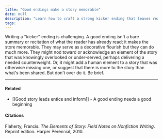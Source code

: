 ```yaml
---
title: "Good endings make a story memorable"
date: null
description: "Learn how to craft a strong kicker ending that leaves readers thinking by adding depth, surprise, or a human touch without simply repeating the story’s main points."
tags: 
---
```


Writing a "kicker" ending is challenging. A good ending isn't a bare summary or recitation of what the reader has already read; it makes the store memorable. They may serve as a decorative flourish but they can do much more. They might nod toward or acknowledge an element of the story that was knowingly overlooked or under-served, perhaps delivering a needed counterweight. Or, it might add a human element to a story that was otherwise missing one, or suggest that there is more to the story than what's been shared. But don't over do it. Be brief.

---

#### Related

- [[Good story leads entice and inform]] - A good ending needs a good beginning

#### Citations

Flaherty, Francis. _The Elements of Story: Field Notes on Nonfiction Writing_. Reprint edition. Harper Perennial, 2010.
